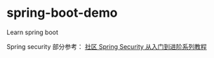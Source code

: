 # spring-boot-demo
Learn spring boot

Spring security 部分参考：
[社区 Spring Security 从入门到进阶系列教程](http://www.spring4all.com/article/428)